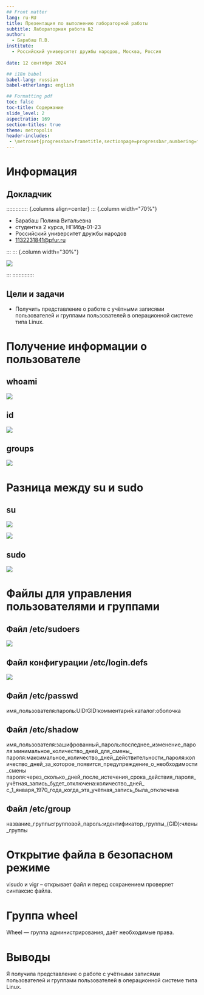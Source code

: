 ```yaml
---
## Front matter
lang: ru-RU
title: Презентация по выполнению лабораторной работы 
subtitle: Лабораторная работа №2
author:
  - Барабаш П.В.
institute:
  - Российский университет дружбы народов, Москва, Россия
  
date: 12 сентября 2024

## i18n babel
babel-lang: russian
babel-otherlangs: english

## Formatting pdf
toc: false
toc-title: Содержание
slide_level: 2
aspectratio: 169
section-titles: true
theme: metropolis
header-includes:
 - \metroset{progressbar=frametitle,sectionpage=progressbar,numbering=fraction}
---
```


# Информация

## Докладчик

:::::::::::::: {.columns align=center}
::: {.column width="70%"}

  * Барабаш Полина Витальевна
  * студентка 2 курса, НПИбд-01-23
  * Российский университет дружбы народов
  * [1132231841@pfur.ru](mailto:1132231841@pfur.ru)

:::
::: {.column width="30%"}

![](./image/я.png)

:::
::::::::::::::

## Цели и задачи

- Получить представление о работе с учётными записями пользователей и группами пользователей в операционной системе типа Linux.


# Получение информации о пользователе

## whoami


![](./image/1.png)

## id

![](./image/2.png)

## groups

![](./image/3.png)


# Разница между su и sudo

## su

![](./image/4.png)

![](./image/5.png)

## sudo

![](./image/6.png)

# Файлы для управления пользователями и группами

## Файл /etc/sudoers

![](./image/7.png)

## Файл конфигурации /etc/login.defs

![](./image/8.png)

## Файл /etc/passwd

имя_пользователя:пароль:UID:GID:комментарий:каталог:оболочка

## Файл /etc/shadow

имя_пользователя:зашифрованный_пароль:последнее_изменение_пароля:минимальное_количество_дней_для_смены_ пароля:максимальное_количество_дней_действительности_пароля:количество_дней_за_которое_появится_предупреждение_о_необходимости_смены пароля:через_сколько_дней_после_истечения_срока_действия_пароля_учётная_запись_будет_отключена:количество_дней_ с_1_января_1970_года_когда_эта_учётная_запись_была_отключена

## Файл /etc/group

название_группы:групповой_пароль:идентификатор_группы_(GID):члены_группы

# Открытие файла в безопасном режиме

visudo и vigr – открывает файл и перед сохранением проверяет синтаксис файла.

# Группа wheel

Wheel — группа администрирования, даёт необходимые права. 

# Выводы

Я получила представление о работе с учётными записями пользователей и группами пользователей в операционной системе типа Linux.
